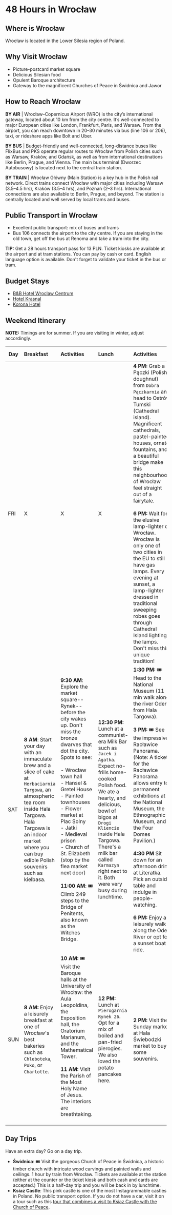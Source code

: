 # 48 Hours in Wrocław

## Where is Wrocław

Wrocław is located in the Lower Silesia region of Poland.

## Why Visit Wrocław

- Picture-postcard market square
- Delicious Silesian food
- Opulent Baroque architecture
- Gateway to the magnificent Churches of Peace in Świdnica and Jawor

## How to Reach Wrocław

**BY AIR** | Wrocław–Copernicus Airport (WRO) is the city’s international gateway, located about 10 km from the city centre. It’s well-connected to major European cities like London, Frankfurt, Paris, and Warsaw. From the airport, you can reach downtown in 20–30 minutes via bus (line 106 or 206), taxi, or rideshare apps like Bolt and Uber.

**BY BUS** | Budget-friendly and well-connected, long-distance buses like FlixBus and PKS operate regular routes to Wrocław from Polish cities such as Warsaw, Kraków, and Gdańsk, as well as from international destinations like Berlin, Prague, and Vienna. The main bus terminal (Dworzec Autobusowy) is located next to the central train station.

**BY TRAIN** | Wrocław Główny (Main Station) is a key hub in the Polish rail network. Direct trains connect Wrocław with major cities including Warsaw (3.5–4.5 hrs), Kraków (3.5–4 hrs), and Poznań (2–3 hrs). International connections are also available to Berlin, Prague, and beyond. The station is centrally located and well served by local trams and buses.

## Public Transport in Wrocław

- Excellent public transport: mix of buses and trams
- Bus 106 connects the airport to the city centre. If you are staying in the old town, get off the bus at Renoma and take a tram into the city.

**TIP:** Get a 28 hours transport pass for 13 PLN. Ticket kiosks are available at the airport and at tram stations. You can pay by cash or card. English language option is available. Don't forget to validate your ticket in the bus or tram.

## Budget Stays

- [B&B Hotel Wroclaw Centrum](https://www.booking.com/hotel/pl/b-amp-b-wrocaaw.en.html?aid=8003075&no_rooms=1&group_adults=2)
- [Hotel Krasnal](https://www.booking.com/hotel/pl/one-lucky-hostel-old-town.en.html?aid=8003075&no_rooms=1&group_adults=2)
- [Korona Hotel](https://www.booking.com/hotel/pl/korona-market-square-wroclaw.en.html?aid=8003075&no_rooms=1&group_adults=2)

## Weekend Itinerary

**NOTE:** Timings are for summer. If you are visiting in winter, adjust accordingly.

| Day | Breakfast  | Activities  |  Lunch |  Activities |  Dinner & Drinks |
|-----|:-----------|:------------|:-------|:------------|:--------|
| FRI   | X          | X           | X      |**4 PM:** Grab a Pączki (Polish doughnut) from `Dobra Pączkarnia` and head to Ostrów Tumski (Cathedral island). Magnificent cathedrals, pastel-painted houses, ornate fountains, and a beautiful bridge make this neighbourhood of Wrocław feel straight out of a fairytale. </br></br>**6 PM:** Wait for the elusive lamp-lighter of Wrocław. Wrocław is only one of two cities in the EU to still have gas lamps. Every evening at sunset, a lamp-lighter dressed in traditional sweeping robes goes through Cathedral Island lighting the lamps. Don't miss this unique tradition! |**7:45 PM:** Dine at `Konspira`. Delicious food, generous portions. We had pierogies and a grilled pork neck and both dishes were delicious. If you want to try a Silesian classic, opt for the Beef Roulade. </br></br>If you don't have a reservation and the queue is too long, try `Przedwojenna` restaurant. </br></br> **9:30 PM:** Enjoy a drink at `SW.Jan`. Don't miss the brilliant frescoes inside. |
| SAT   | **8 AM**: Start your day with an immaculate brew and a slice of cake at `Herbaciarnia Targowa`, an atmospheric tea room inside Hala Targowa. Hala Targowa is an indoor market where you can buy edible Polish souvenirs such as kielbasa. | **9:30 AM**: Explore the market square-- Rynek-- before the city wakes up. Don't miss the bronze dwarves that dot the city. Spots to see: </br></br> - Wrocław town hall </br> - Hansel & Gretel House <br> - Painted townhouses </br>- Flower market at Plac Solny</br>- Jatki </br>- Medieval prison </br>- Church of St. Elizabeth (stop by the flea market next door) </br></br>**11:00 AM**: 🎟️ Climb 249 steps to the Bridge of Penitents, also known as the Witches Bridge. | **12:30 PM:** Lunch at a communist-era Milk Bar such as `Jacek i Agatka`. Expect no-frills home-cooked Polish food. We ate a hearty, and delicious, bowl of bigos at `Drogi Kliencie` inside Hala Targowa. There's a milk bar called `Karmazyn` right next to it. Both were very busy during lunchtime. |**1:30 PM:** 🎟 Head to the National Museum (11 min walk along the river Oder from Hala Targowa). </br></br>**3 PM:** 🎟 See the impressive Racławice Panorama. (Note: A ticket for the Racławice Panorama allows entry to permanent exhibitions at the National Museum, the Ethnographic Museum, and the Four Domes Pavilion.) </br></br> **4:30 PM** Sit down for an afternoon drink at Literatka. Pick an outside table and indulge in people-watching. </br></br>**6 PM:** Enjoy a leisurely walk along the Oder River or opt for a sunset boat ride. | **8 PM:** Dinner at `Kurna Chata`, a fabulous Polish restaurant, that serves local classics such as Żurek and Silesian dumplings. |
| SUN   | **8 AM:** Enjoy a leisurely breakfast at one of Wrocław's best bakeries such as `Chleboteka`, `Poko`, or `Charlotte`. | **10 AM:** 🎟️ Visit the Baroque halls at the University of Wrocław: the Aula Leopoldina, the Exposition hall, the Oratorium Marianum, and the Mathematical Tower. </br></br> **11 AM:** Visit the Parish of the Most Holy Name of Jesus. The interiors are breathtaking. </br></br> | **12 PM:**  Lunch at `Pierogarnia Rynek 26`. Opt for a mix of boiled and pan-fried pierogies. We also loved the potato pancakes here. | **2 PM:** Visit the Sunday market at Hala Świebodzki market to buy some souvenirs. | x |

## Day Trips

Have an extra day? Go on a day trip.

- **Świdnica**: 🎟 Visit the gorgeous Church of Peace in Świdnica, a historic timber church with intricate wood carvings and painted walls and ceilings. 1 hour by train from Wrocław. Tickets are available at the station (either at the counter or the ticket kiosk and both cash and cards are accepted.) This is a half-day trip and you will be back in  by lunchtime. 
- **Ksiaz Castle**: This pink castle is one of the most Instagrammable castles in Poland. No public transport option. If you do not have a car, visit it on a tour such as this [tour that combines a visit to Ksiaz Castle with the Church of Peace](https://getyourguide.tp.st/ZmXbv0WE).


